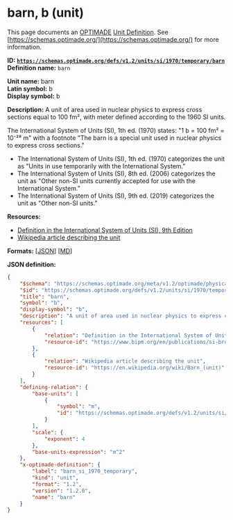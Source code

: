 # barn, b (unit)

This page documents an [OPTIMADE](https://www.optimade.org/) [Unit Definition](https://schemas.optimade.org/#definitions). See [https://schemas.optimade.org/](https://schemas.optimade.org/) for more information.

**ID: [`https://schemas.optimade.org/defs/v1.2/units/si/1970/temporary/barn`](https://schemas.optimade.org/defs/v1.2/units/si/1970/temporary/barn.md)**  
**Definition name:** `barn`

**Unit name:** barn  
**Latin symbol:** b  
**Display symbol:** b  
  
**Description:** A unit of area used in nuclear physics to express cross sections equal to 100 fm², with meter defined according to the 1960 SI units.

The International System of Units (SI), 1th ed. (1970) states: "1 b = 100 fm² = 10⁻²⁸ m" with a footnote "The barn is a special unit used in nuclear physics to express cross sections."

- The International System of Units (SI), 1th ed. (1970) categorizes the unit as "Units in use temporarily with the International System."
- The International System of Units (SI), 8th ed. (2006) categorizes the unit as "Other non-SI units currently accepted for use with the International System."
- The International System of Units (SI), 9th ed. (2019) categorizes the unit as "Other non-SI units."

**Resources:**

- [Definition in the International System of Units (SI), 9th Edition](https://www.bipm.org/en/publications/si-brochure)
- [Wikipedia article describing the unit](https://en.wikipedia.org/wiki/Barn_(unit))


**Formats:** [[JSON](barn.json)] [[MD](barn.md)]

**JSON definition:**

``` json
{
    "$schema": "https://schemas.optimade.org/meta/v1.2/optimade/physical_unit_definition.md",
    "$id": "https://schemas.optimade.org/defs/v1.2/units/si/1970/temporary/barn",
    "title": "barn",
    "symbol": "b",
    "display-symbol": "b",
    "description": "A unit of area used in nuclear physics to express cross sections equal to 100 fm\u00b2, with meter defined according to the 1960 SI units.\n\nThe International System of Units (SI), 1th ed. (1970) states: \"1 b = 100 fm\u00b2 = 10\u207b\u00b2\u2078 m\" with a footnote \"The barn is a special unit used in nuclear physics to express cross sections.\"\n\n- The International System of Units (SI), 1th ed. (1970) categorizes the unit as \"Units in use temporarily with the International System.\"\n- The International System of Units (SI), 8th ed. (2006) categorizes the unit as \"Other non-SI units currently accepted for use with the International System.\"\n- The International System of Units (SI), 9th ed. (2019) categorizes the unit as \"Other non-SI units.\"",
    "resources": [
        {
            "relation": "Definition in the International System of Units (SI), 9th Edition",
            "resource-id": "https://www.bipm.org/en/publications/si-brochure"
        },
        {
            "relation": "Wikipedia article describing the unit",
            "resource-id": "https://en.wikipedia.org/wiki/Barn_(unit)"
        }
    ],
    "defining-relation": {
        "base-units": [
            {
                "symbol": "m",
                "id": "https://schemas.optimade.org/defs/v1.2/units/si/1960/base/metre"
            }
        ],
        "scale": {
            "exponent": 4
        },
        "base-units-expression": "m^2"
    },
    "x-optimade-definition": {
        "label": "barn_si_1970_temporary",
        "kind": "unit",
        "format": "1.2",
        "version": "1.2.0",
        "name": "barn"
    }
}
```
